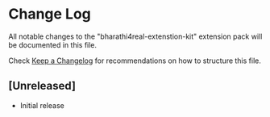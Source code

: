 # Change Log

All notable changes to the "bharathi4real-extenstion-kit" extension pack will be documented in this file.

Check [Keep a Changelog](http://keepachangelog.com/) for recommendations on how to structure this file.

## [Unreleased]

- Initial release
